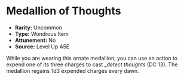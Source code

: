 
# Medallion of Thoughts

* **Rarity:** Uncommon
* **Type:** Wondrous Item
* **Attunement:** No
* **Source:** Level Up A5E


While you are wearing this ornate medallion, you can use an action to expend one of its three charges to cast __detect thoughts_  (DC 13). The medallion regains 1d3 expended charges every dawn.
